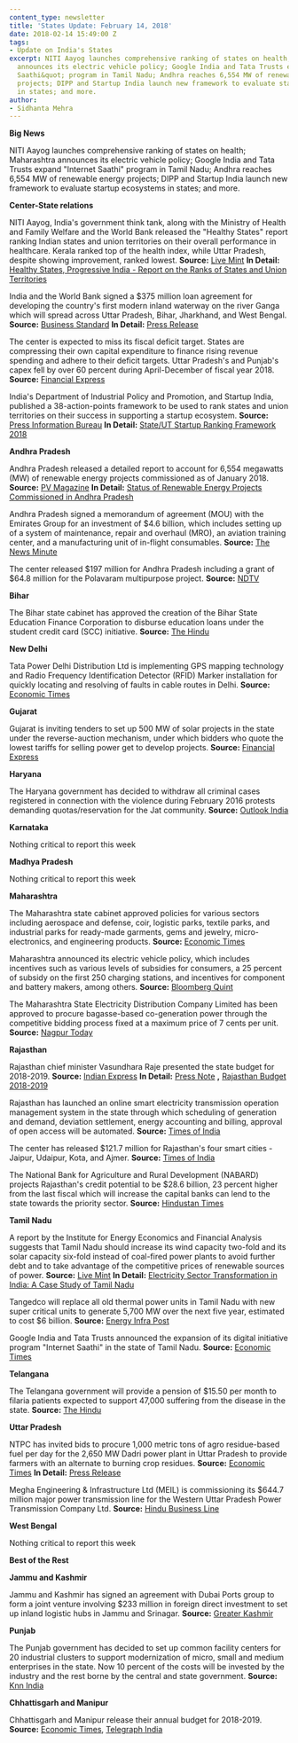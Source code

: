 ```yaml
---
content_type: newsletter
title: 'States Update: February 14, 2018'
date: 2018-02-14 15:49:00 Z
tags:
- Update on India's States
excerpt: NITI Aayog launches comprehensive ranking of states on health; Maharashtra
  announces its electric vehicle policy; Google India and Tata Trusts expand &quot;Internet
  Saathi&quot; program in Tamil Nadu; Andhra reaches 6,554 MW of renewable energy
  projects; DIPP and Startup India launch new framework to evaluate startup ecosystems
  in states; and more.
author:
- Sidhanta Mehra
---
```


**Big News**

NITI Aayog launches comprehensive ranking of states on health; Maharashtra announces its electric vehicle policy; Google India and Tata Trusts expand &quot;Internet Saathi&quot; program in Tamil Nadu; Andhra reaches 6,554 MW of renewable energy projects; DIPP and Startup India launch new framework to evaluate startup ecosystems in states; and more.

**Center-State relations**

NITI Aayog, India&#39;s government think tank, along with the Ministry of Health and Family Welfare and the World Bank released the &quot;Healthy States&quot; report ranking Indian states and union territories on their overall performance in healthcare. Kerala ranked top of the health index, while Uttar Pradesh, despite showing improvement, ranked lowest. **Source:** [Live Mint](http://www.livemint.com/Politics/dVHbNgA14jaCNzeG4TCJCO/Kerala-tops-health-index-Uttar-Pradesh-worst-performer.html) **In Detail:** [Healthy States, Progressive India - Report on the Ranks of States and Union Territories](http://social.niti.gov.in/uploads/sample/health_index_report.pdf)

India and the World Bank signed a $375 million loan agreement for developing the country&#39;s first modern inland waterway on the river Ganga which will spread across Uttar Pradesh, Bihar, Jharkhand, and West Bengal. **Source:** [Business Standard](http://www.business-standard.com/article/economy-policy/india-world-bank-ink-375-mn-deal-to-help-develop-country-s-first-waterway-118020300473_1.html) **In Detail:** [Press Release](http://www.worldbank.org/en/news/press-release/2018/02/02/project-signing-government-india-world-bank-sign-usd375-million-loan-help-india-develop-first-modern-waterway)

The center is expected to miss its fiscal deficit target. States are compressing their own capital expenditure to finance rising revenue spending and adhere to their deficit targets. Uttar Pradesh&#39;s and Punjab&#39;s capex fell by over 60 percent during April-December of fiscal year 2018. **Source:** [Financial Express](http://www.financialexpress.com/economy/after-centre-effects-capex-cuts-states-too-slash-spending/1062427/)

India&#39;s Department of Industrial Policy and Promotion, and Startup India, published a 38-action-points framework to be used to rank states and union territories on their success in supporting a startup ecosystem. **Source:** [Press Information Bureau](http://pib.nic.in/newsite/PrintRelease.aspx?relid=176224) **In Detail:** [State/UT Startup Ranking Framework 2018](http://bit.ly/2H91kvn)

**Andhra Pradesh**

Andhra Pradesh released a detailed report to account for 6,554 megawatts (MW) of renewable energy projects commissioned as of January 2018. **Source:** [PV Magazine](https://www.pv-magazine-india.com/2018/02/08/andhra-pradesh-releases-status-of-renewable-energy-installations/) **In Detail:** [Status of Renewable Energy Projects Commissioned in Andhra Pradesh](http://nredcap.in/PDFs/Tenders/RE_Status_31_01_2018.pdf)

Andhra Pradesh signed a memorandum of agreement (MOU) with the Emirates Group for an investment of $4.6 billion, which includes setting up of a system of maintenance, repair and overhaul (MRO), an aviation training center, and a manufacturing unit of in-flight consumables. **Source:** [The News Minute](https://www.thenewsminute.com/article/andhra-govt-signs-mou-emirates-group-investment-rs-30000-crore-76166)

The center released $197 million for Andhra Pradesh including a grant of $64.8 million for the Polavaram multipurpose project. **Source:** [NDTV](https://www.ndtv.com/india-news/amid-political-row-centre-releases-rs-1-269-crore-for-andhra-pradesh-1811019)

**Bihar**

The Bihar state cabinet has approved the creation of the Bihar State Education Finance Corporation to disburse education loans under the student credit card (SCC) initiative. **Source:** [The Hindu](http://www.thehindu.com/todays-paper/tp-miscellaneous/tp-others/banks-unwilling-bihar-govt-to-give-edu-loans/article22719220.ece)

**New Delhi**

Tata Power Delhi Distribution Ltd is implementing GPS mapping technology and Radio Frequency Identification Detector (RFID) Marker installation for quickly locating and resolving of faults in cable routes in Delhi. **Source:** [Economic Times](https://energy.economictimes.indiatimes.com/news/power/tpddl-launches-gps-and-rfid-technology-for-quick-resolution-of-faults/62791707)

**Gujarat**

Gujarat is inviting tenders to set up 500 MW of solar projects in the state under the reverse-auction mechanism, under which bidders who quote the lowest tariffs for selling power get to develop projects. **Source:** [Financial Express](http://www.financialexpress.com/economy/gujarat-to-conduct-auctions-for-500-mw-solar-projects/1060466/)

**Haryana**

The Haryana government has decided to withdraw all criminal cases registered in connection with the violence during February 2016 protests demanding quotas/reservation for the Jat community. **Source:** [Outlook India](https://www.outlookindia.com/website/story/haryana-govt-decides-to-withdraw-all-cases-lodged-during-2016-jatt-violence/308194)

**Karnataka**

Nothing critical to report this week

**Madhya Pradesh**

Nothing critical to report this week

**Maharashtra**

The Maharashtra state cabinet approved policies for various sectors including aerospace and defense, coir, logistic parks, textile parks, and industrial parks for ready-made garments, gems and jewelry, micro-electronics, and engineering products. **Source:** [Economic Times](https://economictimes.indiatimes.com/news/politics-and-nation/ahead-of-investor-summit-maharashtra-government-unveils-policies-to-woo-investors/articleshow/62810503.cms)

Maharashtra announced its electric vehicle policy, which includes incentives such as various levels of subsidies for consumers, a 25 percent of subsidy on the first 250 charging stations, and incentives for component and battery makers, among others. **Source:** [Bloomberg Quint](https://www.bloombergquint.com/business/2018/02/07/indian-state-with-most-cars-plans-electric-vehicle-push)

The Maharashtra State Electricity Distribution Company Limited has been approved to procure bagasse-based co-generation power through the competitive bidding process fixed at a maximum price of 7 cents per unit. **Source:** [Nagpur Today](http://www.nagpurtoday.in/maharashtra-govt-grants-permission-to-procure-bagasse-based-co-generation-power/02071723)

**Rajasthan**

Rajasthan chief minister Vasundhara Raje presented the state budget for 2018-2019. **Source:** [Indian Express](http://indianexpress.com/article/india/rajasthan-budget-2018-live-updates-vasundhara-raje-farm-loan-waiver-rs-50000-key-highlights-5060551/) **In Detail:** [Press Note](http://finance.rajasthan.gov.in/docs/budget/statebudget/2018-2019/pressnoteng2018-19.pdf) **,** [Rajasthan Budget 2018-2019](http://finance.rajasthan.gov.in/aspxfiles/statebudget.aspx)

Rajasthan has launched an online smart electricity transmission operation management system in the state through which scheduling of generation and demand, deviation settlement, energy accounting and billing, approval of open access will be automated. **Source:** [Times of India](https://timesofindia.indiatimes.com/city/jaipur/smart-transmission-management-system-launched-in-state/articleshow/62796138.cms)

The center has released $121.7 million for Rajasthan&#39;s four smart cities - Jaipur, Udaipur, Kota, and Ajmer. **Source:** [Times of India](https://timesofindia.indiatimes.com/city/jaipur/rajasthan-gets-rs-784-cr-for-smart-city-projects/articleshow/62881154.cms)

The National Bank for Agriculture and Rural Development (NABARD) projects Rajasthan&#39;s credit potential to be $28.6 billion, 23 percent higher from the last fiscal which will increase the capital banks can lend to the state towards the priority sector. **Source:** [Hindustan Times](https://www.hindustantimes.com/jaipur/nabard-projects-rajasthan-s-credit-potential-at-rs-1-84-lakh-crore-for-2018-19/story-etZhbWb3pA3AWX5G9aqOAI.html)

**Tamil Nadu**

A report by the Institute for Energy Economics and Financial Analysis suggests that Tamil Nadu should increase its wind capacity two-fold and its solar capacity six-fold instead of coal-fired power plants to avoid further debt and to take advantage of the competitive prices of renewable sources of power. **Source:** [Live Mint](http://www.livemint.com/Industry/TtGwSULdLEUnBnHlbM4qkL/Tamil-Nadu-should-increase-its-solar-and-wind-energy-capacit.html) **In Detail:** [Electricity Sector Transformation in India: A Case Study of Tamil Nadu](http://ieefa.org/wp-content/uploads/2018/02/Electricity-Sector-Transformation-in-India-A-Case-Study-of-Tamil-Nadu_7-Feb-2018.pdf)

Tangedco will replace all old thermal power units in Tamil Nadu with new super critical units to generate 5,700 MW over the next five year, estimated to cost $6 billion. **Source:** [Energy Infra Post](http://energyinfrapost.com/tamil-nadus-40000-crore-plan-replace-thermal-units/)

Google India and Tata Trusts announced the expansion of its digital initiative program &quot;Internet Saathi&quot; in the state of Tamil Nadu. **Source:** [Economic Times](https://economictimes.indiatimes.com/tech/internet/google-and-tata-trusts-expand-internet-saathi-program-in-tamil-nadu/articleshow/62819043.cms)

**Telangana**

The Telangana government will provide a pension of $15.50 per month to filaria patients expected to support 47,000 suffering from the disease in the state. **Source:** [The Hindu](http://www.thehindu.com/news/national/telangana/govt-to-pay-pension-to-filaria-patients/article22708341.ece)

**Uttar Pradesh**

NTPC has invited bids to procure 1,000 metric tons of agro residue-based fuel per day for the 2,650 MW Dadri power plant in Uttar Pradesh to provide farmers with an alternate to burning crop residues. **Source:** [Economic Times](https://energy.economictimes.indiatimes.com/news/power/ntpc-invites-bids-to-procure-agro-residue-based-fuel/62845298) **In Detail:** [Press Release](http://www.ntpc.co.in/en/media/press-releases/details/ntpc-invites-bids-agro-residue-based-fuel-part-environment-friendly-drive-ncr-encouraging)

Megha Engineering &amp; Infrastructure Ltd (MEIL) is commissioning its $644.7 million major power transmission line for the Western Uttar Pradesh Power Transmission Company Ltd. **Source:** [Hindu Business Line](http://www.thehindubusinessline.com/news/megha-engg-executes-4150-crore-power-transmission-line-in-up/article22681944.ece)

**West Bengal**

Nothing critical to report this week

**Best of the Rest**

**Jammu and Kashmir**

Jammu and Kashmir has signed an agreement with Dubai Ports group to form a joint venture involving $233 million in foreign direct investment to set up inland logistic hubs in Jammu and Srinagar. **Source:** [Greater Kashmir](http://www.greaterkashmir.com/news/business/in-a-first-jammu-and-kashmir-finance-minister-haseeb-drabu-signs-fdi-mou-in-dubai/275422.html)

**Punjab**

The Punjab government has decided to set up common facility centers for 20 industrial clusters to support modernization of micro, small and medium enterprises in the state. Now 10 percent of the costs will be invested by the industry and the rest borne by the central and state government. **Source:** [Knn India](http://knnindia.co.in/news/newsdetails/state/punjab-government-proposes-new-common-facility-centres-for-industrial-clusters)

**Chhattisgarh and Manipur**

Chhattisgarh and Manipur release their annual budget for 2018-2019. **Source:** [Economic Times](https://economictimes.indiatimes.com/news/economy/policy/chhattisgarh-cm-presents-budget-of-rs-83179-crore-for-2018-19/articleshow/62864369.cms), [Telegraph India](https://www.telegraphindia.com/states/north-east/manipur-budget-amid-din-walkout-206370)

